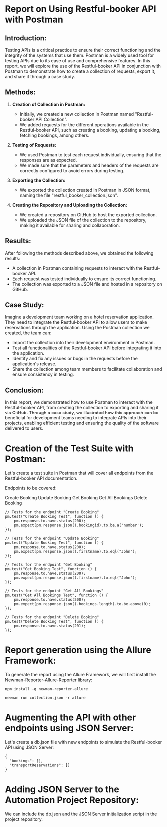 # Report on Using Restful-booker API with Postman

## Introduction:
Testing APIs is a critical practice to ensure their correct functioning and the integrity of the systems that use them. Postman is a widely used tool for testing APIs due to its ease of use and comprehensive features. In this report, we will explore the use of the Restful-booker API in conjunction with Postman to demonstrate how to create a collection of requests, export it, and share it through a case study.

## Methods:
1. **Creation of Collection in Postman:**
   - Initially, we created a new collection in Postman named "Restful-booker API Collection".
   - We added requests for the different operations available in the Restful-booker API, such as creating a booking, updating a booking, fetching bookings, among others.

2. **Testing of Requests:**
   - We used Postman to test each request individually, ensuring that the responses are as expected.
   - We made sure that the parameters and headers of the requests are correctly configured to avoid errors during testing.

3. **Exporting the Collection:**
   - We exported the collection created in Postman in JSON format, naming the file "restful_booker_collection.json".

4. **Creating the Repository and Uploading the Collection:**
   - We created a repository on GitHub to host the exported collection.
   - We uploaded the JSON file of the collection to the repository, making it available for sharing and collaboration.

## Results:
After following the methods described above, we obtained the following results:
- A collection in Postman containing requests to interact with the Restful-booker API.
- Each request was tested individually to ensure its correct functioning.
- The collection was exported to a JSON file and hosted in a repository on GitHub.

## Case Study:
Imagine a development team working on a hotel reservation application. They need to integrate the Restful-booker API to allow users to make reservations through the application. Using the Postman collection we created, the team can:
- Import the collection into their development environment in Postman.
- Test all functionalities of the Restful-booker API before integrating it into the application.
- Identify and fix any issues or bugs in the requests before the application's release.
- Share the collection among team members to facilitate collaboration and ensure consistency in testing.

## Conclusion:
In this report, we demonstrated how to use Postman to interact with the Restful-booker API, from creating the collection to exporting and sharing it via GitHub. Through a case study, we illustrated how this approach can be beneficial for development teams needing to integrate APIs into their projects, enabling efficient testing and ensuring the quality of the software delivered to users.


# Creation of the Test Suite with Postman:
Let's create a test suite in Postman that will cover all endpoints from the Restful-booker API documentation.

Endpoints to be covered:

Create Booking
Update Booking
Get Booking
Get All Bookings
Delete Booking

```
// Tests for the endpoint "Create Booking"
pm.test("Create Booking Test", function () {
    pm.response.to.have.status(200);
    pm.expect(pm.response.json().bookingid).to.be.a('number');
});

// Tests for the endpoint "Update Booking"
pm.test("Update Booking Test", function () {
    pm.response.to.have.status(200);
    pm.expect(pm.response.json().firstname).to.eql("John");
});

// Tests for the endpoint "Get Booking"
pm.test("Get Booking Test", function () {
    pm.response.to.have.status(200);
    pm.expect(pm.response.json().firstname).to.eql("John");
});

// Tests for the endpoint "Get All Bookings"
pm.test("Get All Bookings Test", function () {
    pm.response.to.have.status(200);
    pm.expect(pm.response.json().bookings.length).to.be.above(0);
});

// Tests for the endpoint "Delete Booking"
pm.test("Delete Booking Test", function () {
    pm.response.to.have.status(201);
});

```

# Report generation using the Allure Framework:
To generate the report using the Allure Framework, we will first install the Newman-Reporter-Allure-Reporter library:

```
npm install -g newman-reporter-allure
```

```
newman run collection.json -r allure
```

# Augmenting the API with other endpoints using JSON Server:
Let's create a db.json file with new endpoints to simulate the Restful-booker API using JSON Server:

```
{
  "bookings": [],
  "transportReservations": []
}
```

# Adding JSON Server to the Automation Project Repository:
We can include the db.json and the JSON Server initialization script in the project repository.
